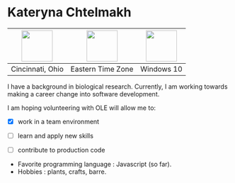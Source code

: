 
# Kateryna Chtelmakh

<img src="https://i.ytimg.com/vi/ADK346yE6vU/maxresdefault.jpg" width="70"/>    | <img src="https://cdn.shopify.com/s/files/1/0230/0765/products/RW_03_05_ecb8943e-e73a-4832-8c62-ea49241aa973.jpg?v=1499523419" width="70"/>   | <img src="https://cdn.windowsreport.com/wp-content/uploads/2017/10/windows-10-cover.jpg" width="70"/>
 ---------------- | ----------------- | ------------
  Cincinnati, Ohio| Eastern Time Zone | Windows 10



I have a background in biological research. Currently, I am working towards making a career change into software development.


 I am hoping volunteering with OLE will allow me to:
 
 - [x] work in a team environment
 - [ ] learn and apply new skills
 - [ ] contribute to production code
 

* Favorite programming language : Javascript (so far).
* Hobbies : plants, crafts, barre.
